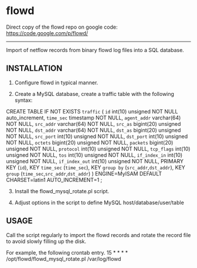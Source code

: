 flowd
=====

Direct copy of the flowd repo on google code:  https://code.google.com/p/flowd/

------
Import of netflow records from binary
flowd log files into a SQL database.

INSTALLATION
------------

1. Configure flowd in typical manner.

2. Create a MySQL database, create a traffic table with the following syntax:

CREATE TABLE IF NOT EXISTS `traffic` (
  `id` int(10) unsigned NOT NULL auto_increment,
  `time_sec` timestamp NOT NULL,
  `agent_addr` varchar(64) NOT NULL,
  `src_addr` varchar(64) NOT NULL,
  `src_as` bigint(20) unsigned NOT NULL,
  `dst_addr` varchar(64) NOT NULL,
  `dst_as` bigint(20) unsigned NOT NULL,
  `src_port` int(10) unsigned NOT NULL,
  `dst_port` int(10) unsigned NOT NULL,
  `octets` bigint(20) unsigned NOT NULL,
  `packets` bigint(20) unsigned NOT NULL,
  `protocol` int(10) unsigned NOT NULL,
  `tcp_flags` int(10) unsigned NOT NULL,
  `tos` int(10) unsigned NOT NULL,
  `if_index_in` int(10) unsigned NOT NULL,
  `if_index_out` int(10) unsigned NOT NULL,
  PRIMARY KEY  (`id`),
  KEY `time_sec` (`time_sec`),
  KEY `group by` (`src_addr`,`dst_addr`),
  KEY `group` (`time_sec`,`src_addr`,`dst_addr`)
) ENGINE=MyISAM  DEFAULT CHARSET=latin1 AUTO_INCREMENT=1 ;


3. Install the flowd_mysql_rotate.pl script.

4. Adjust options in the script to define MySQL host/database/user/table

USAGE
------

Call the script regularly to import the flowd records and rotate the record file to avoid slowly
filling up the disk.

For example, the following crontab entry.
15 * * * *      /opt/flowd/flowd_mysql_rotate.pl /var/log/flowd
